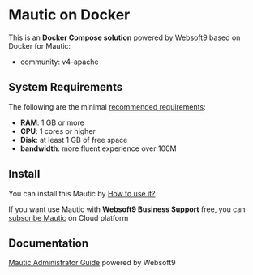 # Mautic on Docker  

This is an **Docker Compose solution** powered by [Websoft9](https://www.websoft9.com) based on Docker for Mautic:


 - community:  v4-apache


## System Requirements

The following are the minimal [recommended requirements](https://www.mautic.org/docs/user_guide/en/install-requirements.html):

* **RAM**: 1 GB or more
* **CPU**: 1 cores or higher
* **Disk**: at least 1 GB of free space
* **bandwidth**: more fluent experience over 100M  

## Install

You can install this Mautic by [How to use it?](https://github.com/Websoft9/docker-library#how-to-use-it).   

If you want use Mautic with **Websoft9 Business Support** free, you can [subscribe Mautic](https://www.websoft9.com/apps) on Cloud platform

## Documentation

[Mautic Administrator Guide](https://support.websoft9.com/docs/mautic) powered by Websoft9